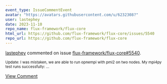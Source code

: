```yaml
---
event_type: IssueCommentEvent
avatar: "https://avatars.githubusercontent.com/u/6232308?"
user: lastephey
date: 2023-11-10
repo_name: flux-framework/flux-core
html_url: https://github.com/flux-framework/flux-core/issues/5540
repo_url: https://github.com/flux-framework/flux-core
---
```


<a href='https://github.com/lastephey' target='_blank'>lastephey</a> commented on issue <a href='https://github.com/flux-framework/flux-core/issues/5540' target='_blank'>flux-framework/flux-core#5540</a>.

<small>Update: I was mistaken, we are able to run opnempi with pmi2 on two nodes. My mpi4py test runs successfully:...</small>

<a href='https://github.com/flux-framework/flux-core/issues/5540' target='_blank'>View Comment</a>